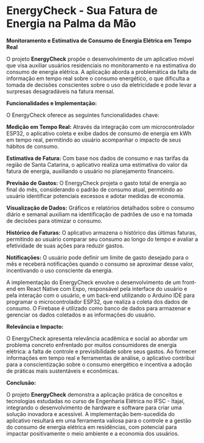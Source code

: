 # EnergyCheck - Sua Fatura de Energia na Palma da Mão

**Monitoramento e Estimativa de Consumo de Energia Elétrica em Tempo Real**

O projeto **EnergyCheck** propõe o desenvolvimento de um aplicativo móvel que visa auxiliar usuários residenciais no monitoramento e na estimativa do consumo de energia elétrica. A aplicação aborda a problemática da falta de informação em tempo real sobre o consumo energético, o que dificulta a tomada de decisões conscientes sobre o uso da eletricidade e pode levar a surpresas desagradáveis na fatura mensal.

**Funcionalidades e Implementação:**

O EnergyCheck oferece as seguintes funcionalidades chave:

**Medição em Tempo Real:** Através da integração com um microcontrolador ESP32, o aplicativo coleta e exibe dados de consumo de energia em kWh em tempo real, permitindo ao usuário acompanhar o impacto de seus hábitos de consumo.

**Estimativa de Fatura:** Com base nos dados de consumo e nas tarifas da região de Santa Catarina, o aplicativo realiza uma estimativa do valor da fatura de energia, auxiliando o usuário no planejamento financeiro.

**Previsão de Gastos:** O EnergyCheck projeta o gasto total de energia ao final do mês, considerando o padrão de consumo atual, permitindo ao usuário identificar potenciais excessos e adotar medidas de economia.

**Visualização de Dados:** Gráficos e relatórios detalhados sobre o consumo diário e semanal auxiliam na identificação de padrões de uso e na tomada de decisões para otimizar o consumo.

**Histórico de Faturas:** O aplicativo armazena o histórico das últimas faturas, permitindo ao usuário comparar seu consumo ao longo do tempo e avaliar a efetividade de suas ações para reduzir gastos.

**Notificações:** O usuário pode definir um limite de gasto desejado para o mês e receberá notificações quando o consumo se aproximar desse valor, incentivando o uso consciente da energia.

A implementação do EnergyCheck envolve o desenvolvimento de um front-end em React Native com Expo, responsável pela interface do usuário e pela interação com o usuário, e um back-end utilizando o Arduino IDE para programar o microcontrolador ESP32, que realiza a coleta dos dados de consumo. O Firebase é utilizado como banco de dados para armazenar e gerenciar os dados coletados e as informações do usuário.

**Relevância e Impacto:**

O EnergyCheck apresenta relevância acadêmica e social ao abordar um problema concreto enfrentado por muitos consumidores de energia elétrica: a falta de controle e previsibilidade sobre seus gastos. Ao fornecer informações em tempo real e ferramentas de análise, o aplicativo contribui para a conscientização sobre o consumo energético e incentiva a adoção de práticas mais sustentáveis e econômicas.

**Conclusão:**

O projeto **EnergyCheck** demonstra a aplicação prática de conceitos e tecnologias estudadas no curso de Engenharia Elétrica no IFSC - Itajaí, integrando o desenvolvimento de hardware e software para criar uma solução inovadora e acessível. A implementação bem-sucedida do aplicativo resultará em uma ferramenta valiosa para o controle e a gestão do consumo de energia elétrica em residências, com potencial para impactar positivamente o meio ambiente e a economia dos usuários.
